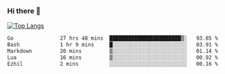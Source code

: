 ### Hi there 👋

<!--
**3Xpl0it3r/3Xpl0it3r** is a ✨ _special_ ✨ repository because its `README.md` (this file) appears on your GitHub profile.

Here are some ideas to get you started:

- 🔭 I’m currently working on ...
- 🌱 I’m currently learning ...
- 👯 I’m looking to collaborate on ...
- 🤔 I’m looking for help with ...
- 💬 Ask me about ...
- 📫 How to reach me: ...
- 😄 Pronouns: ...
- ⚡ Fun fact: ...
-->


[![Top Langs](https://github-readme-stats.vercel.app/api/top-langs/?username=3Xpl0it3r&layout=compact)](https://github.com/3Xpl0it3r/3Xpl0it3r)

<!--START_SECTION:waka-->

```txt
Go               27 hrs 48 mins  ███████████████████████▒░   93.85 %
Bash             1 hr 9 mins     █░░░░░░░░░░░░░░░░░░░░░░░░   03.91 %
Markdown         20 mins         ▒░░░░░░░░░░░░░░░░░░░░░░░░   01.14 %
Lua              16 mins         ▒░░░░░░░░░░░░░░░░░░░░░░░░   00.92 %
Ezhil            2 mins          ░░░░░░░░░░░░░░░░░░░░░░░░░   00.16 %
```

<!--END_SECTION:waka-->
